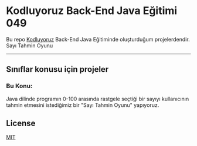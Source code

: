# Kodluyoruz Back-End Java Eğitimi 049

Bu repo [Kodluyoruz](https://www.kodluyoruz.org) Back-End Java Eğitiminde 
oluşturduğum projelerdendir.
Sayı Tahmin Oyunu

---
## Sınıflar konusu için projeler
### Bu Konu:

Java dilinde programın 0-100 arasında rastgele seçtiği bir sayıyı kullanıcının tahmin etmesini istediğimiz bir "Sayı Tahmin Oyunu" yapıyoruz.

## License
[MIT](https://choosealicense.com/licenses/mit/)
